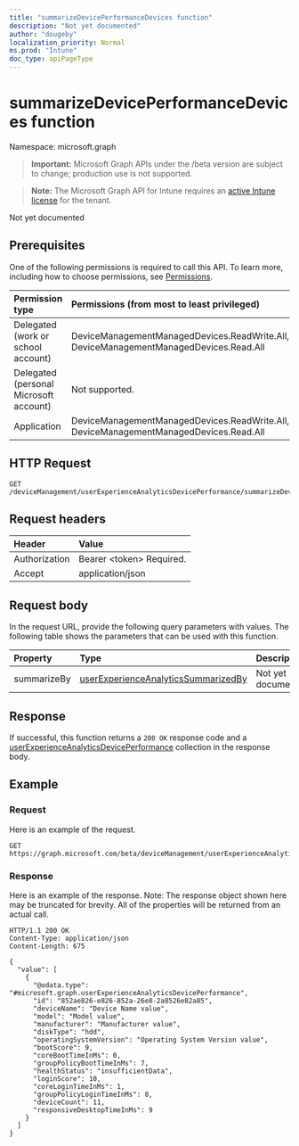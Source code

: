 ```yaml
---
title: "summarizeDevicePerformanceDevices function"
description: "Not yet documented"
author: "dougeby"
localization_priority: Normal
ms.prod: "Intune"
doc_type: apiPageType
---
```


# summarizeDevicePerformanceDevices function

Namespace: microsoft.graph

> **Important:** Microsoft Graph APIs under the /beta version are subject to change; production use is not supported.

> **Note:** The Microsoft Graph API for Intune requires an [active Intune license](https://go.microsoft.com/fwlink/?linkid=839381) for the tenant.

Not yet documented

## Prerequisites
One of the following permissions is required to call this API. To learn more, including how to choose permissions, see [Permissions](/graph/permissions-reference).

|Permission type|Permissions (from most to least privileged)|
|:---|:---|
|Delegated (work or school account)|DeviceManagementManagedDevices.ReadWrite.All, DeviceManagementManagedDevices.Read.All|
|Delegated (personal Microsoft account)|Not supported.|
|Application|DeviceManagementManagedDevices.ReadWrite.All, DeviceManagementManagedDevices.Read.All|

## HTTP Request
<!-- {
  "blockType": "ignored"
}
-->
``` http
GET /deviceManagement/userExperienceAnalyticsDevicePerformance/summarizeDevicePerformanceDevices
```

## Request headers
|Header|Value|
|:---|:---|
|Authorization|Bearer &lt;token&gt; Required.|
|Accept|application/json|

## Request body
In the request URL, provide the following query parameters with values.
The following table shows the parameters that can be used with this function.

|Property|Type|Description|
|:---|:---|:---|
|summarizeBy|[userExperienceAnalyticsSummarizedBy](../resources/intune-devices-userexperienceanalyticssummarizedby.md)|Not yet documented|



## Response
If successful, this function returns a `200 OK` response code and a [userExperienceAnalyticsDevicePerformance](../resources/intune-devices-userexperienceanalyticsdeviceperformance.md) collection in the response body.

## Example

### Request
Here is an example of the request.
``` http
GET https://graph.microsoft.com/beta/deviceManagement/userExperienceAnalyticsDevicePerformance/summarizeDevicePerformanceDevices(summarizeBy='parameterValue')
```

### Response
Here is an example of the response. Note: The response object shown here may be truncated for brevity. All of the properties will be returned from an actual call.
``` http
HTTP/1.1 200 OK
Content-Type: application/json
Content-Length: 675

{
  "value": [
    {
      "@odata.type": "#microsoft.graph.userExperienceAnalyticsDevicePerformance",
      "id": "852ae826-e826-852a-26e8-2a8526e82a85",
      "deviceName": "Device Name value",
      "model": "Model value",
      "manufacturer": "Manufacturer value",
      "diskType": "hdd",
      "operatingSystemVersion": "Operating System Version value",
      "bootScore": 9,
      "coreBootTimeInMs": 0,
      "groupPolicyBootTimeInMs": 7,
      "healthStatus": "insufficientData",
      "loginScore": 10,
      "coreLoginTimeInMs": 1,
      "groupPolicyLoginTimeInMs": 8,
      "deviceCount": 11,
      "responsiveDesktopTimeInMs": 9
    }
  ]
}
```



